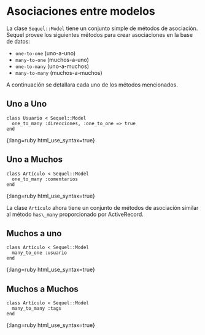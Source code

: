 # Asociaciones entre modelos
La clase ``Sequel::Model`` tiene un conjunto simple de métodos de asociación.
Sequel provee los siguientes métodos para crear asociaciones en la base de datos:
 
 * ``one-to-one`` (uno-a-uno)
 * ``many-to-one`` (muchos-a-uno)
 * ``one-to-many`` (uno-a-muchos)
 * ``many-to-many`` (muchos-a-muchos)

A continuación se detallara cada uno de los métodos mencionados.

## Uno a Uno

    class Usuario < Sequel::Model
      one_to_many :direcciones, :one_to_one => true
    end
{:lang=ruby html_use_syntax=true}

## Uno a Muchos

    class Artículo < Sequel::Model
      one_to_many :comentarios
    end
{:lang=ruby html_use_syntax=true}

La clase ``Artículo`` ahora tiene un conjunto de métodos de asociación
similar al método ``has\_many`` proporcionado por ActiveRecord.

## Muchos a uno

    class Artículo < Sequel::Model
      many_to_one :usuario
    end
{:lang=ruby html_use_syntax=true}

## Muchos a Muchos
    
    class Artículo < Sequel::Model
      many_to_many :tags
    end
{:lang=ruby html_use_syntax=true}
